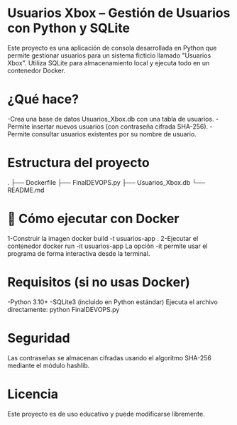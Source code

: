 # Usuarios Xbox – Gestión de Usuarios con Python y SQLite
Este proyecto es una aplicación de consola desarrollada en Python que permite gestionar usuarios para un sistema ficticio llamado "Usuarios Xbox". Utiliza SQLite para almacenamiento local y ejecuta todo en un contenedor Docker.

# ¿Qué hace?
-Crea una base de datos Usuarios_Xbox.db con una tabla de usuarios.
-Permite insertar nuevos usuarios (con contraseña cifrada SHA-256).
-Permite consultar usuarios existentes por su nombre de usuario.

# Estructura del proyecto
.
├── Dockerfile
├── FinalDEVOPS.py
├── Usuarios_Xbox.db
└── README.md

# 🐳 Cómo ejecutar con Docker
1-Construir la imagen
docker build -t usuarios-app .
2-Ejecutar el contenedor
 docker run -it usuarios-app
 La opción -it permite usar el programa de forma interactiva desde la terminal.

# Requisitos (si no usas Docker)
-Python 3.10+
-SQLite3 (incluido en Python estándar)
Ejecuta el archivo directamente:
python FinalDEVOPS.py

# Seguridad
Las contraseñas se almacenan cifradas usando el algoritmo SHA-256 mediante el módulo hashlib.

# Licencia
Este proyecto es de uso educativo y puede modificarse libremente.





